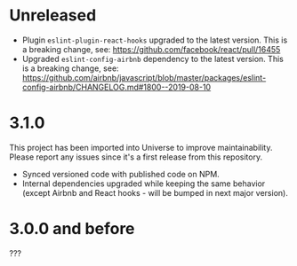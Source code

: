 # Unreleased

- Plugin `eslint-plugin-react-hooks` upgraded to the latest version. This is a breaking change, see: https://github.com/facebook/react/pull/16455
- Upgraded `eslint-config-airbnb` dependency to the latest version. This is a breaking change, see: https://github.com/airbnb/javascript/blob/master/packages/eslint-config-airbnb/CHANGELOG.md#1800--2019-08-10

# 3.1.0

This project has been imported into Universe to improve maintainability. Please report any issues since it's a first release from this repository.

- Synced versioned code with published code on NPM.
- Internal dependencies upgraded while keeping the same behavior (except Airbnb and React hooks - will be bumped in next major version).

# 3.0.0 and before

???
